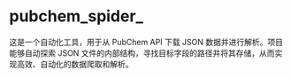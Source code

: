 # pubchem_spider_
这是一个自动化工具，用于从 PubChem API 下载 JSON 数据并进行解析。项目能够自动探索 JSON 文件的内部结构，寻找目标字段的路径并将其存储，从而实现高效、自动化的数据爬取和解析。
